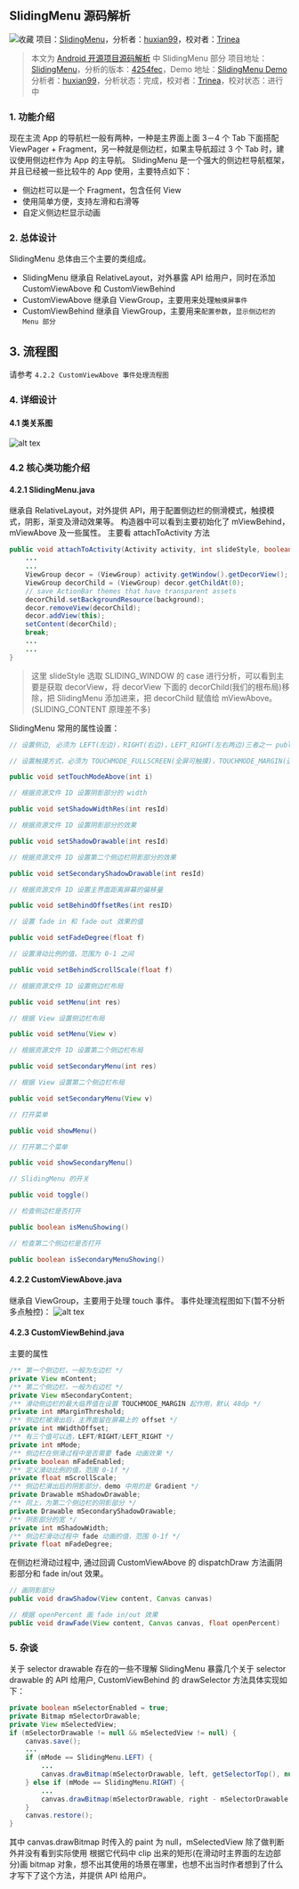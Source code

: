 ## SlidingMenu 源码解析

![收藏](http://a.codekk.com/images/icon/ic_favorite_white.png)  项目：[SlidingMenu](https://github.com/jfeinstein10/SlidingMenu)，分析者：[huxian99](https://github.com/huxian99)，校对者：[Trinea](https://github.com/Trinea)

> 本文为 [Android 开源项目源码解析](http://a.codekk.com/) 中 SlidingMenu 部分
> 项目地址：[SlidingMenu](https://github.com/jfeinstein10/SlidingMenu)，分析的版本：[4254fec](https://github.com/jfeinstein10/SlidingMenu/commit/4254feca3ece9397cd501921ee733f19ea0fdad8)，Demo 地址：[SlidingMenu Demo](https://github.com/aosp-exchange-group/android-open-project-demo/tree/master/sliding-menu-demo)
> 分析者：[huxian99](https://github.com/huxian99)，分析状态：完成，校对者：[Trinea](https://github.com/trinea)，校对状态：进行中

### 1. 功能介绍

现在主流 App 的导航栏一般有两种，一种是主界面上面 3－4 个 Tab 下面搭配 ViewPager + Fragment，另一种就是侧边栏，如果主导航超过 3 个 Tab 时，建议使用侧边栏作为 App 的主导航。
SlidingMenu 是一个强大的侧边栏导航框架，并且已经被一些比较牛的 App 使用，主要特点如下：

- 侧边栏可以是一个 Fragment，包含任何 View
- 使用简单方便，支持左滑和右滑等
- 自定义侧边栏显示动画

### 2. 总体设计

SlidingMenu 总体由三个主要的类组成。

- SlidingMenu 继承自 RelativeLayout，对外暴露 API 给用户，同时在添加 CustomViewAbove 和 CustomViewBehind
- CustomViewAbove 继承自 ViewGroup，主要用来处理`触摸屏事件`
- CustomViewBehind 继承自 ViewGroup，主要用来`配置参数`，`显示侧边栏的 Menu 部分`

## 3. 流程图

请参考 `4.2.2 CustomViewAbove 事件处理流程图`

### 4. 详细设计

#### 4.1 类关系图

![alt tex](https://raw.githubusercontent.com/android-cn/android-open-project-analysis/master/view/menu/sliding-menu/image/SlidingMenu.png)

### 4.2 核心类功能介绍

#### 4.2.1 SlidingMenu.java

继承自 RelativeLayout，对外提供 API，用于配置侧边栏的侧滑模式，触摸模式，阴影，渐变及滑动效果等。
构造器中可以看到主要初始化了 mViewBehind，mViewAbove 及一些属性。
主要看 attachToActivity 方法

```java
public void attachToActivity(Activity activity, int slideStyle, boolean actionbarOverlay) {
    ...
    ...
    ViewGroup decor = (ViewGroup) activity.getWindow().getDecorView();
    ViewGroup decorChild = (ViewGroup) decor.getChildAt(0);
    // save ActionBar themes that have transparent assets
    decorChild.setBackgroundResource(background);
    decor.removeView(decorChild);
    decor.addView(this);
    setContent(decorChild);
    break;
    ...
    ...
}
```

> 这里 slideStyle 选取 SLIDING_WINDOW 的 case 进行分析，可以看到主要是获取 decorView，将 decorView 下面的 decorChild(我们的根布局)移除，把 SlidingMenu 添加进来，把 decorChild 赋值给 mViewAbove。
> (SLIDING_CONTENT 原理差不多)

SlidingMenu 常用的属性设置：

```java
// 设置侧边, 必须为 LEFT(左边)，RIGHT(右边)，LEFT_RIGHT(左右两边)三者之一 public void setMode(int mode)

// 设置触摸方式，必须为 TOUCHMODE_FULLSCREEN(全屏可触摸)，TOUCHMODE_MARGIN(边缘可触摸)，默认 48dp, TOUCHMODE_NONE(不可触摸)三者之一

public void setTouchModeAbove(int i)

// 根据资源文件 ID 设置阴影部分的 width

public void setShadowWidthRes(int resId)

// 根据资源文件 ID 设置阴影部分的效果

public void setShadowDrawable(int resId)

// 根据资源文件 ID 设置第二个侧边栏阴影部分的效果

public void setSecondaryShadowDrawable(int resId)

// 根据资源文件 ID 设置主界面距离屏幕的偏移量

public void setBehindOffsetRes(int resID)

// 设置 fade in 和 fade out 效果的值

public void setFadeDegree(float f)

// 设置滑动比例的值，范围为 0-1 之间

public void setBehindScrollScale(float f)

// 根据资源文件 ID 设置侧边栏布局

public void setMenu(int res)

// 根据 View 设置侧边栏布局

public void setMenu(View v)

// 根据资源文件 ID 设置第二个侧边栏布局

public void setSecondaryMenu(int res)

// 根据 View 设置第二个侧边栏布局

public void setSecondaryMenu(View v)

// 打开菜单

public void showMenu()

// 打开第二个菜单

public void showSecondaryMenu()

// SlidingMenu 的开关

public void toggle()

// 检查侧边栏是否打开

public boolean isMenuShowing()

// 检查第二个侧边栏是否打开

public boolean isSecondaryMenuShowing()
```

#### 4.2.2 CustomViewAbove.java

继承自 ViewGroup，主要用于处理 touch 事件。
事件处理流程图如下(暂不分析多点触控)：
![alt tex](https://raw.githubusercontent.com/android-cn/android-open-project-analysis/master/view/menu/sliding-menu/image/touch_event.jpg)

#### 4.2.3 CustomViewBehind.java

主要的属性

```java
/** 第一个侧边栏，一般为左边栏 */  
private View mContent;
/** 第二个侧边栏，一般为右边栏 */  
private View mSecondaryContent;  
/** 滑动侧边栏的最大临界值在设置 TOUCHMODE_MARGIN 起作用，默认 48dp */  
private int mMarginThreshold;  
/** 侧边栏被滑出后，主界面留在屏幕上的 offset */  
private int mWidthOffset;  
/** 有三个值可以选，LEFT/RIGHT/LEFT_RIGHT */  
private int mMode;  
/** 侧边栏在侧滑过程中是否需要 fade 动画效果 */  
private boolean mFadeEnabled;  
/** 定义滑动比例的值，范围 0-1f */  
private float mScrollScale;  
/** 侧边栏滑出后的阴影部分，demo 中用的是 Gradient */  
private Drawable mShadowDrawable;  
/** 同上，为第二个侧边栏的阴影部分 */  
private Drawable mSecondaryShadowDrawable;  
/** 阴影部分的宽 */  
private int mShadowWidth;  
/** 侧边栏滑动过程中 fade 动画的值，范围 0-1f */  
private float mFadeDegree;
```

在侧边栏滑动过程中, 通过回调 CustomViewAbove 的 dispatchDraw 方法画阴影部分和 fade in/out 效果。

```java
// 画阴影部分
public void drawShadow(View content, Canvas canvas)

// 根据 openPercent 画 fade in/out 效果
public void drawFade(View content, Canvas canvas, float openPercent)
```

### 5. 杂谈

关于 selector drawable 存在的一些不理解 SlidingMenu 暴露几个关于 selector drawable 的 API 给用户, CustomViewBehind 的 drawSelector 方法具体实现如下：

```java
private boolean mSelectorEnabled = true;  
private Bitmap mSelectorDrawable;  
private View mSelectedView;  
if (mSelectorDrawable != null && mSelectedView != null) {
    canvas.save();
    ...
    if (mMode == SlidingMenu.LEFT) {
        ...
        canvas.drawBitmap(mSelectorDrawable, left, getSelectorTop(), null);     
    } else if (mMode == SlidingMenu.RIGHT) {
        ...
        canvas.drawBitmap(mSelectorDrawable, right - mSelectorDrawable.getWidth(), getSelectorTop(), null);
    }
    canvas.restore();
}
```

其中 canvas.drawBitmap 时传入的 paint 为 null，mSelectedView 除了做判断外并没有看到实际使用 根据它代码中 clip 出来的矩形(在滑动时主界面的左边部分)画 bitmap 对象，想不出其使用的场景在哪里，也想不出当时作者想到了什么才写下了这个方法，并提供 API 给用户。